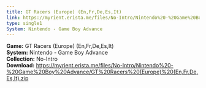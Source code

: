 ```yaml
---
title: GT Racers (Europe) (En,Fr,De,Es,It)
link: https://myrient.erista.me/files/No-Intro/Nintendo%20-%20Game%20Boy%20Advance/GT%20Racers%20(Europe)%20(En,Fr,De,Es,It).zip
type: single1
System: Nintendo - Game Boy Advance
---
```

<b>Game:</b> GT Racers (Europe) (En,Fr,De,Es,It)<br>
<b>System:</b> Nintendo - Game Boy Advance<br>
<b>Collection:</b> No-Intro<br>
<b>Download:</b> https://myrient.erista.me/files/No-Intro/Nintendo%20-%20Game%20Boy%20Advance/GT%20Racers%20(Europe)%20(En,Fr,De,Es,It).zip